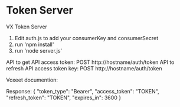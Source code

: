 # Token Server
VX Token Server

1. Edit auth.js to add your consumerKey and consumerSecret
2. run 'npm install'
3. run 'node server.js'

API to get API access token: POST http://hostname/auth/token
API to refresh API access token key: POST http://hostname/auth/token

Voxeet documention:

Response:
{
    "token_type": "Bearer",
    "access_token": "TOKEN",
    "refresh_token": "TOKEN",
    "expires_in": 3600
}

